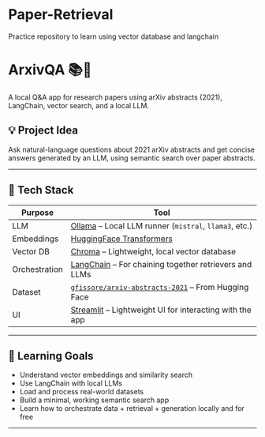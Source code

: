 # Paper-Retrieval
Practice repository to learn using vector database and langchain

# ArxivQA 📚🤖

A local Q&A app for research papers using arXiv abstracts (2021), LangChain, vector search, and a local LLM.

## 💡 Project Idea

Ask natural-language questions about 2021 arXiv abstracts and get concise answers generated by an LLM, using semantic search over paper abstracts.

---

## 🔧 Tech Stack

| Purpose        | Tool                          |
|----------------|-------------------------------|
| LLM            | [Ollama](https://ollama.com/) – Local LLM runner (`mistral`, `llama3`, etc.) |
| Embeddings     | [HuggingFace Transformers](https://huggingface.co/sentence-transformers/all-MiniLM-L6-v2) |
| Vector DB      | [Chroma](https://www.trychroma.com/) – Lightweight, local vector database |
| Orchestration  | [LangChain](https://www.langchain.com/) – For chaining together retrievers and LLMs |
| Dataset        | [`gfissore/arxiv-abstracts-2021`](https://huggingface.co/datasets/gfissore/arxiv-abstracts-2021) – From Hugging Face |
| UI             | [Streamlit](https://streamlit.io/) – Lightweight UI for interacting with the app |

---


## 🧠 Learning Goals

- Understand vector embeddings and similarity search
- Use LangChain with local LLMs
- Load and process real-world datasets
- Build a minimal, working semantic search app
- Learn how to orchestrate data + retrieval + generation locally and for free

---



